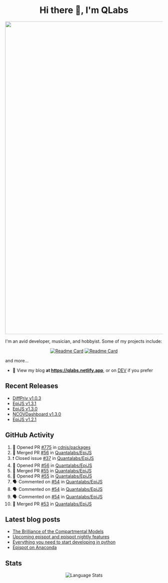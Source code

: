 <h1 align="center">Hi there 👋, I'm QLabs </h1>
<img src="https://i.ibb.co/mbr1j6p/Qlabs.png" width="1000px">

I'm an avid developer, musician, and hobbyist. Some of my projects include:
<p align='center'><a href="https://github.com/Quantalabs/EpiJS"><img src="https://github-readme-stats.vercel.app/api/pin/?username=Quantalabs&amp;repo=EpiJS" alt="Readme Card"></a>
<a href="https://github.com/Quantalabs/NCOVDashboard"><img src="https://github-readme-stats.vercel.app/api/pin/?username=Quantalabs&amp;repo=NCOVDashboard" alt="Readme Card"></a></p>


and more...

- 📜 View my blog **at https://qlabs.netlify.app**, or on [DEV](https://dev.to/Quantalabs) if you prefer

## Recent Releases
- [DiffPriv v1.0.3](https://github.com/Quantalabs/DiffPriv/releases/tag/v1.0.3)
- [EpiJS v1.3.1](https://github.com/Quantalabs/EpiJS/releases/tag/v1.3.1)
- [EpiJS v1.3.0](https://github.com/Quantalabs/EpiJS/releases/tag/v1.3.0)
- [NCOVDashboard v1.3.0](https://github.com/Quantalabs/NCOVDashboard/releases/tag/v1.3.0)
- [EpiJS v1.2.1](https://github.com/Quantalabs/EpiJS/releases/tag/v1.2.1)

## GitHub Activity
<!--START_SECTION:activity-->
1. 💪 Opened PR [#775](https://github.com/cdnjs/packages/pull/775) in [cdnjs/packages](https://github.com/cdnjs/packages)
2. 🎉 Merged PR [#56](https://github.com/Quantalabs/EpiJS/pull/56) in [Quantalabs/EpiJS](https://github.com/Quantalabs/EpiJS)
3. ❗️ Closed issue [#37](https://github.com/Quantalabs/EpiJS/issues/37) in [Quantalabs/EpiJS](https://github.com/Quantalabs/EpiJS)
4. 💪 Opened PR [#56](https://github.com/Quantalabs/EpiJS/pull/56) in [Quantalabs/EpiJS](https://github.com/Quantalabs/EpiJS)
5. 🎉 Merged PR [#55](https://github.com/Quantalabs/EpiJS/pull/55) in [Quantalabs/EpiJS](https://github.com/Quantalabs/EpiJS)
6. 💪 Opened PR [#55](https://github.com/Quantalabs/EpiJS/pull/55) in [Quantalabs/EpiJS](https://github.com/Quantalabs/EpiJS)
7. 🗣 Commented on [#54](https://github.com/Quantalabs/EpiJS/issues/54) in [Quantalabs/EpiJS](https://github.com/Quantalabs/EpiJS)
8. 🗣 Commented on [#54](https://github.com/Quantalabs/EpiJS/issues/54) in [Quantalabs/EpiJS](https://github.com/Quantalabs/EpiJS)
9. 🗣 Commented on [#54](https://github.com/Quantalabs/EpiJS/issues/54) in [Quantalabs/EpiJS](https://github.com/Quantalabs/EpiJS)
10. 🎉 Merged PR [#53](https://github.com/Quantalabs/EpiJS/pull/53) in [Quantalabs/EpiJS](https://github.com/Quantalabs/EpiJS)
<!--END_SECTION:activity-->

## Latest blog posts
<!-- BLOG-POST-LIST:START -->
- [The Brilliance of the Compartmental Models](https://dev.to/quantalabs/the-brilliance-of-the-compartmental-models-1j99)
- [Upcoming epispot and epispot nightly features](https://dev.to/epispot/upcoming-epispot-and-epispot-nightly-features-52ep)
- [Everything you need to start developing in python](https://dev.to/quantalabs/everything-you-need-to-start-developing-in-python-57m5)
- [Epispot on Anaconda](https://dev.to/epispot/epispot-on-anaconda-15l8)
<!-- BLOG-POST-LIST:END -->


## Stats
<p align="center"><img src="https://github-readme-stats.vercel.app/api/top-langs/?username=Quantalabs&amp;hide=css,html,scss&layout=compact" alt="Language Stats"><br>

